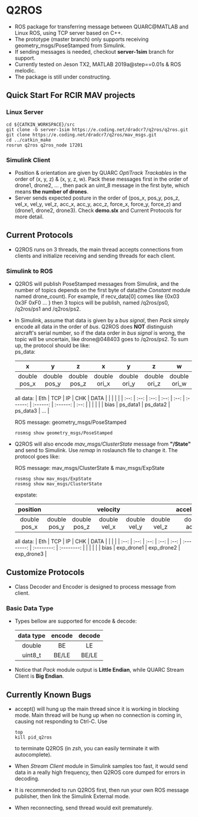 # Q2ROS
* ROS package for transferring message between QUARC@MATLAB and Linux ROS, using TCP server based on C++.
* The prototype (master branch) only supports receiving geometry_msgs/PoseStamped from Simulink.
* If sending messages is needed, checkout **server-1sim** branch for support.
* Currently tested on Jeson TX2, MATLAB 2019a@step==0.01s & ROS melodic.
* The package is still under constructing.
## Quick Start For RCIR MAV projects
### Linux Server
```git
cd ${CATKIN_WORKSPACE}/src
git clone -b server-1sim https://e.coding.net/dradcr7/q2ros/q2ros.git
git clone https://e.coding.net/dradcr7/q2ros/mav_msgs.git
cd ../catkin_make
rosrun q2ros q2ros_node 17201
```
### Simulink Client

* Position & orientation are given by QUARC *OptiTrack Trackables* in the order of (x, y, z) & (x, y, z, w). Pack these messages first in the order of drone1, drone2, ... , then pack an uint_8 message in the first byte, which means **the number of drones**.
* Server sends expected posture in the order of (pos_x, pos_y, pos_z, vel_x, vel_y, vel_z, acc_x, acc_y, acc_z, force_x, force_y, force_z) and (drone1, drone2, drone3). Check **demo.slx** and Current Protocols for more detail.

## Current Protocols

* Q2ROS runs on 3 threads, the main thread accepts connections from clients and initialize receiving and sending threads for each client.

### Simulink to ROS
* Q2ROS will publish PoseStamped messages from Simulink, and the number of topics depends on the first byte of data(the *Constant* module named drone_count). For example, if recv_data[0] comes like {0x03 0x3F 0xF0 ... } then 3 topics will be publish, named /q2ros/ps0, /q2ros/ps1 and /q2ros/ps2.

* In Simulink, assume that data is given by a *bus signal*, then *Pack* simply encode all data in the order of *bus*. Q2ROS does **NOT** distinguish aircraft's serial number, so if the data order in *bus signal* is wrong, the topic will be uncertain, like drone@048403 goes to /q2ros/ps2. To sum up, the protocol should be like:  
  ps_data:
  
  | x    | y    | z    | x | y | z | w |
  | :----: | :----: | :----: | :----: | :----: | :----: | :----: |
  | double pos_x | double pos_y | double pos_z | double ori_x | double ori_y | double ori_z | double ori_w |
  all data:
  | Eth  | TCP  |  IP  | CHK  | DATA |          |          |          |      |
  | :--: | :--: | :--: | :--: | :--: | :------: | :------: | :------: | :--: |
  |      |      |      |      | bias | ps_data1 | ps_data2 | ps_data3 | ...  |
  
  ROS message: geometry_msgs/PoseStamped
  
  ```git
  rosmsg show geometry_msgs/PoseStamped
  ```
  
* Q2ROS will also encode *mav_msgs/ClusterState* message from **"/State"** and send to Simulink. Use *remap* in roslaunch file to change it. The protocol goes like:

  ROS message: mav_msgs/ClusterState & mav_msgs/ExpState
  ```git
  rosmsg show mav_msgs/ExpState
  rosmsg show mav_msgs/ClusterState
  ```
  expstate:
  
  |   position   |              |              |   velocity   |              |              | acceleration |              |              |   force    |            |            |
  | :----------: | :----------: | :----------: | :----------: | :----------: | :----------: | :----------: | :----------: | :----------: | :--------: | :--------: | :--------: |
  | double pos_x | double pos_y | double pos_z | double vel_x | double vel_y | double vel_z | double acc_x | double acc_y | double acc_z | double f_x | double f_y | double f_z |
  all data:
  | Eth  | TCP  |  IP  | CHK  | DATA |            |            |            |
  | :--: | :--: | :--: | :--: | :--: | :--------: | :--------: | :--------: |
  |      |      |      |      | bias | exp_drone1 | exp_drone2 | exp_drone3 |
  
## Customize Protocols
* Class Decoder and Encoder is designed to process message from client.
### Basic Data Type
* Types bellow are supported for encode & decode:

  | data type | encode | decode |
  | :-------: | :----: | :----: |
  |  double   |   BE   |   LE   |
  |  uint8_t  | BE/LE  | BE/LE  |
* Notice that *Pack* module output is **Little Endian**, while QUARC Stream Client is  **Big Endian**.


## Currently Known Bugs
* accept() will hung up the main thread since it is working in blocking mode. Main thread will be hung up when no connection is coming in, causing not responding to Ctrl-C. Use 

  ```git
  top
  kill pid_q2ros
  ```

  to terminate Q2ROS (in *zsh*, you can easily terminate it with autocomplete).

* When *Stream Client* module in Simulink samples too fast, it would send data in a really high frequency, then Q2ROS core dumped for errors in decoding.

* It is recommended to run Q2ROS first, then run your own ROS message publisher, then link the Simulink External mode.

* When reconnecting, send thread would exit prematurely.


